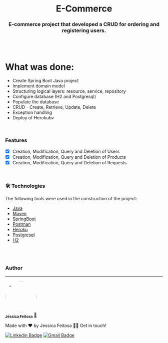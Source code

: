 <h1 align="center">E-Commerce</h1>

<h3 align="center">E-commerce project that developed a CRUD for ordering and registering users.</h3>

<br>
<br>




What was done:
=================
<!--ts-->
   * Create Spring Boot Java project
   * Implement domain model
   * Structuring logical layers: resource, service, repository
   * Configure database (H2 and Postgresql)
   * Populate the database
   * CRUD - Create, Retrieve, Update, Delete
   * Exception handling
   * Deploy of Herokubv 
<!--te-->


<br>



### Features

- [x] Creation, Modification, Query and Deletion of Users
- [x] Creation, Modification, Query and Deletion of Products
- [x] Creation, Modification, Query and Deletion of Requests

<br>


### 🛠 Technologies

The following tools were used in the construction of the project:

- [Java](https://www.oracle.com/br/java/technologies/javase/jdk11-archive-downloads.html)
- [Maven](https://maven.apache.org/download.cgi)
- [SpringBoot](https://www.zup.com.br/blog/spring-boot)
- [Postman](https://www.postman.com/)
- [Heroku](https://id.heroku.com/login)
- [Postgresql](https://www.postgresql.org/download/)
- [H2](http://fullstackninja.com.br/h2-database-com-spring-data/)


<br>
<br>



### Author
---

<a href="https://github.com/JehhFeitosa">
 <img style="border-radius: 50%;" src="https://avatars.githubusercontent.com/u/58116519?s=400&u=8b96c6759c724308b3cfb9e6a2480fad3f5107c2&v=4" width="100px;" alt=""/>
 <br />
 <sub><b>Jéssica Feitosa</b></sub></a> <a href="https://www.linkedin.com/in/j%C3%A9ssicafeitosa/" title="Rocketseat">🚀</a>


Made with ❤️ by Jessica Feitosa 👋🏽 Get in touch!

[![Linkedin Badge](https://img.shields.io/badge/-Jessica-blue?style=flat-square&logo=Linkedin&logoColor=white&link=https://www.linkedin.com/in/jéssicafeitosa/)](https://www.linkedin.com/in/jéssicafeitosa/) 
[![Gmail Badge](https://img.shields.io/badge/-jessadrianafeitosa@gmail.com-c14438?style=flat-square&logo=Gmail&logoColor=white&link=mailto:jessadrianafeitosa@gmail.com)](mailto:jessadrianafeitosa@gmail.com)


